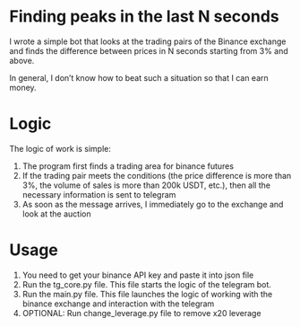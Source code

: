 # Finding peaks in the last N seconds

I wrote a simple bot that looks at the trading pairs of the Binance exchange and finds the difference between prices in N seconds starting from 3% and above.

In general, I don’t know how to beat such a situation so that I can earn money.

# Logic

The logic of work is simple:

1) The program first finds a trading area for binance futures
2) If the trading pair meets the conditions (the price difference is more than 3%, the volume of sales is more than 200k USDT, etc.), then all the necessary information is sent to telegram
3) As soon as the message arrives, I immediately go to the exchange and look at the auction

# Usage

1) You need to get your binance API key and paste it into json file
2) Run the tg_core.py file. This file starts the logic of the telegram bot.
3) Run the main.py file. This file launches the logic of working with the binance exchange and interaction with the telegram
4) OPTIONAL: Run change_leverage.py file to remove x20 leverage